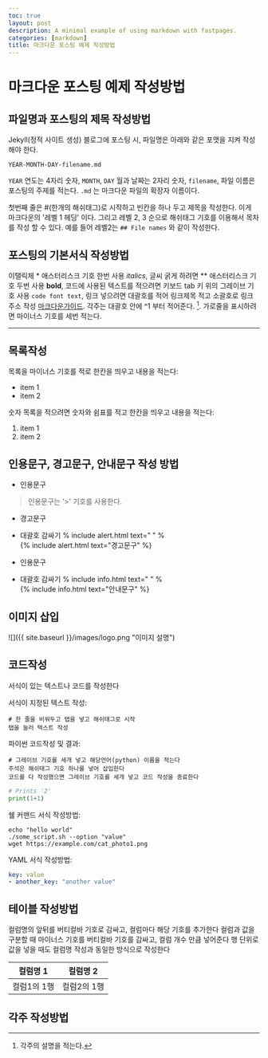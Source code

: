 ```yaml
---
toc: true
layout: post
description: A minimal example of using markdown with fastpages.
categories: [markdown]
title: 마크다운 포스팅 예제 작성방법
---
```

# 마크다운 포스팅 예제 작성방법

## 파일명과 포스팅의 제목 작성방법 

Jekyll(정적 사이트 생성) 블로그에 포스팅 시, 파일명은 아래와 같은 포맷을 지켜 작성해야 한다.

`YEAR-MONTH-DAY-filename.md`

`YEAR` 연도는 4자리 숫자, `MONTH`, `DAY` 월과 날짜는 2자리 숫자, `filename`, 파일 이름은 포스팅의 주제를 적는다. `.md` 는 마크다운 파일의 확장자 이름이다.

첫번째 줄은 #(한개의 해쉬태그)로 시작하고 빈칸을 하나 두고 제목을 작성한다. 이게 마크다운의 '레벨 1 헤딩' 이다. 그리고 레벨 2, 3 순으로 해쉬태그 기호를 이용해서 목차를 작성 할 수 있다. 예를 들어 레벨2는 `## File names` 와 같이 작성한다.

## 포스팅의 기본서식 작성방법

이탤릭체 * 애스터리스크 기호 한번 사용 *italics*, 글씨 굵게 하려면 ** 애스터리스크 기호 두번 사용 **bold**, 코드에 사용된 텍스트를 적으려면 키보드 tab 키 위의 그레이브 기호 사용 `code font text`, 링크 넣으려면 대괄호를 적어 링크제목 적고 소괄호로 링크주소 작성 [마크다운가이드](https://www.markdownguide.org/cheat-sheet/). 각주는 대괄호 안에 ^1 부터 적어준다. [^1]. 가로줄을 표시하려면 마이너스 기호를 세번 적는다.

---

## 목록작성

목록을 마이너스 기호를 적로 한칸을 띄우고 내용을 적는다:

- item 1
- item 2

숫자 목록을 적으려면 숫자와 쉼표를 적고 한칸을 띄우고 내용을 적는다:

1. item 1
1. item 2

## 인용문구, 경고문구, 안내문구 작성 방법

- 인용문구  
> 인용문구는 '>' 기호를 사용한다.

- 경고문구  
- 대괄호 감싸기 % include alert.html text=" " %  
{% include alert.html text="경고문구" %}

- 인용문구  
- 대괄호 감싸기 % include info.html text="  " %  
{% include info.html text="안내문구" %}

## 이미지 삽입

![]({{ site.baseurl }}/images/logo.png "이미지 설명")

## 코드작성

서식이 있는 텍스트나 코드를 작성한다

서식이 지정된 텍스트 작성:
    
    # 한 줄을 비워두고 탭을 넣고 해쉬태그로 시작
    탭을 눌러 텍스트 작성

파이썬 코드작성 및 결과:

    # 그레이브 기호를 세개 넣고 해당언어(python) 이름을 적는다
    주석은 해쉬태그 기호 하나를 넣어 삽입한다
    코드를 다 작성했으면 그레이브 기호를 세개 넣고 코드 작성을 종료한다

```python
# Prints '2'
print(1+1)
```


쉘 커맨드 서식 작성방법:

```shell
echo "hello world"
./some_script.sh --option "value"
wget https://example.com/cat_photo1.png
```

YAML 서식 작성방법:

```yaml
key: value
- another_key: "another value"
```


## 테이블 작성방법

컬럼명의 앞뒤를 버티컬바 기호로 감싸고, 컬럼마다 해당 기호를 추가한다
컬럼과 값을 구분할 때 마이너스 기호를 버티컬바 기호를 감싸고, 컬럼 개수 만큼 넣어준다
행 단위로 값을 넣을 때도 컬럼명 작성과 동일한 방식으로 작성한다

| 컬럼명 1 | 컬럼명 2 |
|-|-|
| 컬럼1의 1행 | 컬럼2의 1행 |


## 각주 작성방법

[^1]: 각주의 설명을 적는다.

